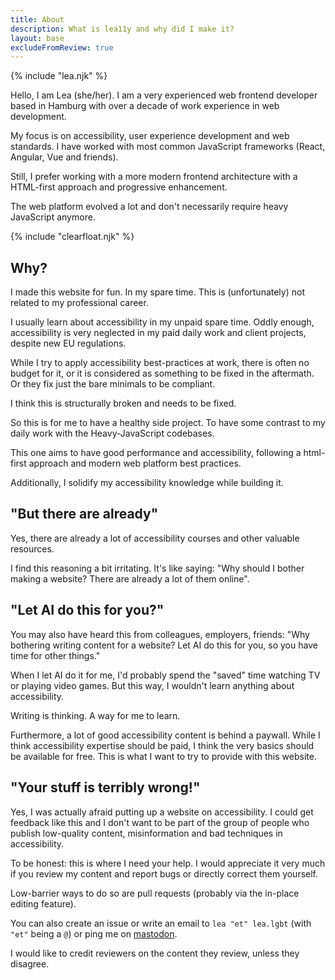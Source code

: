 ```yaml
---
title: About
description: What is lea11y and why did I make it?
layout: base
excludeFromReview: true
---
```

{% include "lea.njk" %}

Hello, I am Lea (she/her). I am a very experienced
web frontend developer based in Hamburg with over a decade of work experience in
web development.

My focus is on accessibility, user experience development and web standards.
I have worked with most common JavaScript frameworks (React, Angular, Vue and
friends).

Still, I prefer working with a more modern frontend architecture with a
HTML-first approach and progressive enhancement.

The web platform evolved a lot and don't necessarily require heavy JavaScript
anymore.

{% include "clearfloat.njk" %}

## Why?

I made this website for fun. In my spare time. This is (unfortunately) not
related to my professional career.

I usually learn about accessibility in my unpaid spare time.
Oddly enough, accessibility is very neglected in my
paid daily work and client projects, despite new EU regulations.

While I try to apply accessibility best-practices at work, there is often
no budget for it, or it is considered as something to be fixed in the aftermath.
Or they fix just the bare minimals to be compliant.

I think this is structurally broken and needs to be fixed.

So this is for me to have a healthy side project.
To have some contrast to my daily work with the Heavy-JavaScript codebases.

This one aims to have good performance and accessibility, following
a html-first approach and modern web platform best practices.

Additionally, I solidify my accessibility knowledge while building it.

## "But there are already"

Yes, there are already a lot of accessibility courses and other valuable
resources.

I find this reasoning a bit irritating. It's like saying: "Why should
I bother making a website? There are already a lot of them online".

## "Let AI do this for you?"

You may also have heard this from colleagues, employers, friends:
"Why bothering writing content for a website? Let AI do this for you,
so you have time for other things."

When I let AI do it for me, I'd probably spend the "saved" time watching TV
or playing video games. But this way, I wouldn't learn anything about accessibility.

Writing is thinking. A way for me to learn.

Furthermore, a lot of good accessibility content is behind a paywall. While
I think accessibility expertise should be paid, I think the very basics should
be available for free. This is what I want to try to provide with this website.

## "Your stuff is terribly wrong!"

Yes, I was actually afraid putting up a website on accessibility. I could get
feedback like this and I don't want to be part of the group of people who
publish low-quality content, misinformation and bad techniques in accessibility.

To be honest: this is where I need your help.
I would appreciate it very much if you review my content and report bugs
or directly correct them yourself.

Low-barrier ways to do so are pull requests (probably via the in-place editing feature).

You can also create an issue or write an email
to `lea "et" lea.lgbt` (with `"et"` being a `@`) or ping me on [mastodon](https://lea.lgbt/@lea).

I would like to credit reviewers on the content they review, unless they disagree.
